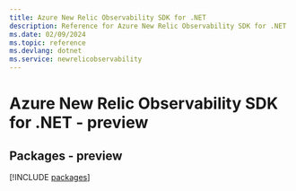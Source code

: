 ```yaml
---
title: Azure New Relic Observability SDK for .NET
description: Reference for Azure New Relic Observability SDK for .NET
ms.date: 02/09/2024
ms.topic: reference
ms.devlang: dotnet
ms.service: newrelicobservability
---
```

# Azure New Relic Observability SDK for .NET - preview
## Packages - preview
[!INCLUDE [packages](new-relic-observability-index.md)]